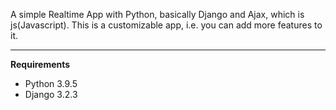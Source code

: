 A simple Realtime App with Python, basically Django and Ajax, which is js(Javascript). This is a customizable app, i.e. you can add more features to it.<br><hr>
<b>Requirements</b>
<ul>
<li>Python 3.9.5 </li>
<li>Django 3.2.3 </li>
</ul>

